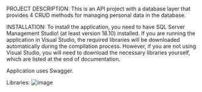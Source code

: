 PROJECT DESCRIPTION: This is an API project with a database layer that provides 4 CRUD methods for managing personal data in the database. 


INSTALLATION: To install the application, you need to have SQL Server Management Studio! (at least version 18.10) installed. If you are running the application in Visual Studio, the required libraries will be downloaded automatically during the compilation process. However, if you are not using Visual Studio, you will need to download the necessary libraries  yourself, which are listed at the end of documentation.

Application uses Swagger.




Libraries: 
![image](https://user-images.githubusercontent.com/80724133/230726482-7fbfb3cd-ed51-4039-b8b8-28ddebba5dda.png)
